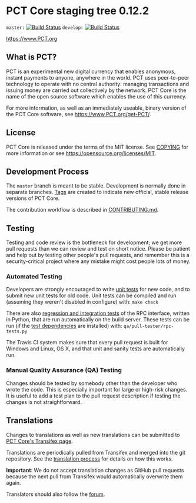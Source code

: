 PCT Core staging tree 0.12.2
===============================

`master:` [![Build Status](https://travis-ci.org/PCTpay/PCT.svg?branch=master)](https://travis-ci.org/PCTpay/PCT) `develop:` [![Build Status](https://travis-ci.org/PCTpay/PCT.svg?branch=develop)](https://travis-ci.org/PCTpay/PCT/branches)

https://www.PCT.org


What is PCT?
----------------

PCT is an experimental new digital currency that enables anonymous, instant
payments to anyone, anywhere in the world. PCT uses peer-to-peer technology
to operate with no central authority: managing transactions and issuing money
are carried out collectively by the network. PCT Core is the name of the open
source software which enables the use of this currency.

For more information, as well as an immediately useable, binary version of
the PCT Core software, see https://www.PCT.org/get-PCT/.


License
-------

PCT Core is released under the terms of the MIT license. See [COPYING](COPYING) for more
information or see https://opensource.org/licenses/MIT.

Development Process
-------------------

The `master` branch is meant to be stable. Development is normally done in separate branches.
[Tags](https://github.com/PCTpay/PCT/tags) are created to indicate new official,
stable release versions of PCT Core.

The contribution workflow is described in [CONTRIBUTING.md](CONTRIBUTING.md).

Testing
-------

Testing and code review is the bottleneck for development; we get more pull
requests than we can review and test on short notice. Please be patient and help out by testing
other people's pull requests, and remember this is a security-critical project where any mistake might cost people
lots of money.

### Automated Testing

Developers are strongly encouraged to write [unit tests](/doc/unit-tests.md) for new code, and to
submit new unit tests for old code. Unit tests can be compiled and run
(assuming they weren't disabled in configure) with: `make check`

There are also [regression and integration tests](/qa) of the RPC interface, written
in Python, that are run automatically on the build server.
These tests can be run (if the [test dependencies](/qa) are installed) with: `qa/pull-tester/rpc-tests.py`

The Travis CI system makes sure that every pull request is built for Windows
and Linux, OS X, and that unit and sanity tests are automatically run.

### Manual Quality Assurance (QA) Testing

Changes should be tested by somebody other than the developer who wrote the
code. This is especially important for large or high-risk changes. It is useful
to add a test plan to the pull request description if testing the changes is
not straightforward.

Translations
------------

Changes to translations as well as new translations can be submitted to
[PCT Core's Transifex page](https://www.transifex.com/projects/p/PCT/).

Translations are periodically pulled from Transifex and merged into the git repository. See the
[translation process](doc/translation_process.md) for details on how this works.

**Important**: We do not accept translation changes as GitHub pull requests because the next
pull from Transifex would automatically overwrite them again.

Translators should also follow the [forum](https://www.PCT.org/forum/topic/PCT-worldwide-collaboration.88/).
